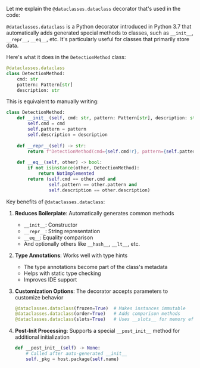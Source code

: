 Let me explain the `@dataclasses.dataclass` decorator that's used in the code:

`@dataclasses.dataclass` is a Python decorator introduced in Python 3.7 that automatically adds generated special methods to classes, such as `__init__`, `__repr__`, `__eq__`, etc. It's particularly useful for classes that primarily store data.

Here's what it does in the `DetectionMethod` class:

```python
@dataclasses.dataclass
class DetectionMethod:
    cmd: str
    pattern: Pattern[str]
    description: str
```

This is equivalent to manually writing:

```python
class DetectionMethod:
    def __init__(self, cmd: str, pattern: Pattern[str], description: str) -> None:
        self.cmd = cmd
        self.pattern = pattern
        self.description = description
    
    def __repr__(self) -> str:
        return f"DetectionMethod(cmd={self.cmd!r}, pattern={self.pattern!r}, description={self.description!r})"
    
    def __eq__(self, other) -> bool:
        if not isinstance(other, DetectionMethod):
            return NotImplemented
        return (self.cmd == other.cmd and 
                self.pattern == other.pattern and 
                self.description == other.description)
```

Key benefits of `@dataclasses.dataclass`:

1. **Reduces Boilerplate**: Automatically generates common methods
   - `__init__`: Constructor
   - `__repr__`: String representation
   - `__eq__`: Equality comparison
   - And optionally others like `__hash__`, `__lt__`, etc.

2. **Type Annotations**: Works well with type hints
   - The type annotations become part of the class's metadata
   - Helps with static type checking
   - Improves IDE support

3. **Customization Options**: The decorator accepts parameters to customize behavior
   ```python
   @dataclasses.dataclass(frozen=True)  # Makes instances immutable
   @dataclasses.dataclass(order=True)   # Adds comparison methods
   @dataclasses.dataclass(slots=True)   # Uses __slots__ for memory efficiency
   ```

4. **Post-Init Processing**: Supports a special `__post_init__` method for additional initialization
   ```python
   def __post_init__(self) -> None:
       # Called after auto-generated __init__
       self._pkg = host.package(self.name)
   ```

